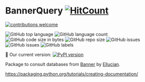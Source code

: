 # BannerQuery [![HitCount](http://hits.dwyl.com/sergiomora03/BannerQuery.svg)](http://hits.dwyl.com/sergiomora03/BannerQuery)

[![contributions welcome](https://img.shields.io/badge/contributions-welcome-brightgreen.svg?style=flat)](https://github.com/sergiomora03/BannerQuery/issues) 


![GitHub top language](https://img.shields.io/github/languages/top/sergiomora03/BannerQuery) ![GitHub language count](https://img.shields.io/github/languages/count/sergiomora03/BannerQuery) ![GitHub code size in bytes](https://img.shields.io/github/languages/code-size/sergiomora03/BannerQuery) ![GitHub repo size](https://img.shields.io/github/repo-size/sergiomora03/BannerQuery) ![GitHub issues](https://img.shields.io/github/issues/sergiomora03/BannerQuery) ![GitHub issues](https://img.shields.io/github/issues-raw/sergiomora03/BannerQuery) ![GitHub labels](https://img.shields.io/github/labels/sergiomora03/BannerQuery/documentation)

:baby: Our current version: [![PyPI version](https://badge.fury.io/py/BannerQuery.svg)](https://badge.fury.io/py/BannerQuery)



Package to consult databases from [Banner](https://www.ellucian.com/es/soluciones/ellucian-banner) by [Ellucian](https://www.ellucian.com/es).


https://packaging.python.org/tutorials/creating-documentation/
